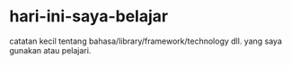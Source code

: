 # hari-ini-saya-belajar
catatan kecil tentang bahasa/library/framework/technology dll.  yang saya gunakan atau pelajari.
